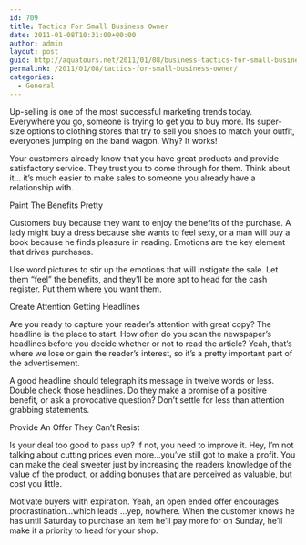```yaml
---
id: 709
title: Tactics For Small Business Owner
date: 2011-01-08T10:31:00+00:00
author: admin
layout: post
guid: http://aquatours.net/2011/01/08/business-tactics-for-small-business-owner/
permalink: /2011/01/08/tactics-for-small-business-owner/
categories:
  - General
---
```

Up-selling is one of the most successful marketing trends today. Everywhere you go, someone is trying to get you to buy more. Its super-size options to clothing stores that try to sell you shoes to match your outfit, everyone&#8217;s jumping on the band wagon. Why? It works!

Your customers already know that you have great products and provide satisfactory service. They trust you to come through for them. Think about it&#8230; it&#8217;s much easier to make sales to someone you already have a relationship with.

Paint The Benefits Pretty
  
Customers buy because they want to enjoy the benefits of the purchase. A lady might buy a dress because she wants to feel sexy, or a man will buy a book because he finds pleasure in reading. Emotions are the key element that drives purchases.

Use word pictures to stir up the emotions that will instigate the sale. Let them &#8220;feel&#8221; the benefits, and they&#8217;ll be more apt to head for the cash register. Put them where you want them.

Create Attention Getting Headlines
  
Are you ready to capture your reader&#8217;s attention with great copy? The headline is the place to start. How often do you scan the newspaper&#8217;s headlines before you decide whether or not to read the article? Yeah, that&#8217;s where we lose or gain the reader&#8217;s interest, so it&#8217;s a pretty important part of the advertisement.

A good headline should telegraph its message in twelve words or less. Double check those headlines. Do they make a promise of a positive benefit, or ask a provocative question? Don&#8217;t settle for less than attention grabbing statements. 

Provide An Offer They Can&#8217;t Resist
  
Is your deal too good to pass up? If not, you need to improve it. Hey, I&#8217;m not talking about cutting prices even more&#8230;you&#8217;ve still got to make a profit. You can make the deal sweeter just by increasing the readers knowledge of the value of the product, or adding bonuses that are perceived as valuable, but cost you little. 

Motivate buyers with expiration. Yeah, an open ended offer encourages procrastination&#8230;which leads &#8230;yep, nowhere. When the customer knows he has until Saturday to purchase an item he&#8217;ll pay more for on Sunday, he&#8217;ll make it a priority to head for your shop.